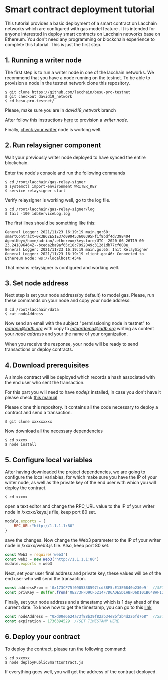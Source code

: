 # Smart contract deployment tutorial
This tutorial provides a basic deployment of a smart contract on Lacchain networks which are configured with gas model feature . It is intended for anyone interested in deploy smart contracts on Lacchain networks base on Ethereum. You don't need any programming or blockchain experience to complete this tutorial. This is just the first step.

## 1. Running a writer node
The first step is to run a writer node in one of the lacchain networks. We recommend that you have a node running on the testnet. To be able to provision a node in the testnet network clone this repository.

```shell
$ git clone https://github.com/lacchain/besu-pro-testnet
$ git checkout david19_network
$ cd besu-pro-testnet/
```

Please, make sure you are in *david19_network* branch

After follow this instructions [here](https://github.com/lacchain/besu-pro-testnet/tree/david19_network) to provision a *writer node*.

Finally, [check your writer](https://github.com/lacchain/besu-pro-testnet/tree/david19_network#checking-your-connection) node is working well.

## 2. Run relaysigner component

Wait your previously writer node deployed to have synced the entire blockchain.

Enter the node's console and run the following commands

```shell
$ cd /root/lacchain/gas-relay-signer
$ systemctl import-environment WRITER_KEY
$ service relaysigner start
```

Verify relaysigner is working well, go to the log file.

```shell
$ cd /root/lacchain/gas-relay-signer/log 
$ tail -100 idbServiceLog.log
```

The first lines should be something like this: 
```
General Logger:	2021/11/23 16:19:19 main.go:60: smartContract=0x3B62E51E37d090453600395Ff1f9bdf4d7398404 AgentKey=/home/adrian/.ethereum/keystore/UTC--2020-06-26T19-00-23.241896464Z--bceda2ba9af65c18c7992849c312d1db77cf008e
General Logger:	2021/11/23 16:19:19 main.go:65: Init RelaySigner
General Logger:	2021/11/23 16:19:19 client.go:46: Connected to Ethereum Node: ws://localhost:4546
```
That means relaysigner is configured and working well.

## 3. Set node address
Next step is set your node address(by default) to model gas. Please, run these commands on your node and copy your node address:

```shell
$ cd /root/lacchain/data
$ cat nodeAddress
```

Now send an email with the subject "permissioning node in testnet" to *adrianp@iadb.org* with copy to *eduardoma@iadb.org* writing as content your *node address* and your the name of your organization.

When you receive the response, your node will be ready to send transactions or deploy contracts.

## 4. Download prerequisites
A simple contract will be deployed which records a hash associated with the end user who sent the transaction.

For this part you will need to have *nodejs* installed, in case you don't have it please check [this manual](https://nodejs.org/es/download/)

Please clone this repository. It contains all the code necessary to deploy a contract and send a transaction.

```shell
$ git clone xxxxxxxxx
```
Now download all the necessary dependencies

```shell
$ cd xxxxx
$ node install
```

## 5. Configure local variables
After having downloaded the project dependencies, we are going to configure the local variables, for which make sure you have the IP of your writer node, as well as the private key of the end user with which you will deploy the contract.

```shell
$ cd xxxxx
```
open a text editor and change the RPC_URL value to the IP of your writer node in /xxxxx/keys.js file, keep port 80 set.
```js
module.exports = {
    RPC_URL:"http://1.1.1.1:80"
}
```
save the changes. Now change the Web3 parameter to the IP of your writer node in /xxxxx/web3.js file. Also, keep port 80 set.

```js
const Web3 = require('web3')
const web3 = new Web3('http://1.1.1.1:80')
module.exports = web3
```
Next, set your user final address and private key, these values ​​will be of the end user who will send the transaction.

```js
const addressFrom = '0x173CF75f0905338597fcd38F5cE13E6840b230e9'  //SET USER ADDRESS HERE
const privKey = Buffer.from('0E273FFD9CF5214F7D6ADE5D1ABFD6D101B648AF12BC2DE6AC4AFCB4DB805CD3', 'hex') //SET USER FINAL PRIVATE_KEY HERE
```
Finally, set your node address and a timestamp which is 1 day ahead of the current date. To know how to get the timestamp, you can go to this [link](https://www.unixtimestamp.com)

```js
const nodeAddress = "0xd00e6624a73f88b39f82ab34e8bf2b4d226fd768"  //SET YOUR NODE ADDRESS HERE
const expiration = 1736394529  //SET TIMESTAMP HERE
```

## 6. Deploy your contract
To deploy the contract, please run the following command:
```shell
$ cd xxxxxx
$ node deployPublicSmartContract.js
```
If everything goes well, you will get the address of the contract deployed.
